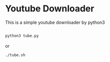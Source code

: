 # Youtube Downloader

This is a simple youtube downloader by python3 

<code>
python3 tube.py
</code>
</br>or</br>
<code>
./tube.sh
</code>
